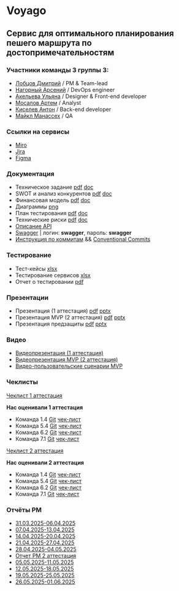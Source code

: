 # **Voyago**  

## Сервис для оптимального планирования пешего маршрута по достопримечательностям

### Участники команды 3 группы 3:    
- [Лобцов Дмитрий](https://github.com/shelf08) / PM & Team-lead  
- [Нагорный Арсений](https://github.com/qudest) / DevOps engineer  
- [Акельева Ульяна](https://github.com/ulianacode) / Designer & Front-end developer 
- [Мосалов Артем](https://github.com/artomas) / Analyst  
- [Киселев Антон](https://github.com/Smertex) / Back-end developer  
- [Майкл Манассех](https://github.com/Drillefx) / QA  
  
### **Ссылки на сервисы**  
- [Miro](https://miro.com/app/board/uXjVIe9QVfg=/?share_link_id=9825766657)  
- [Jira](https://id.atlassian.com/invite/p/jira-software?id=K3AEkwtTQkyiv6ivcc7gnQ)
- [Figma](https://www.figma.com/design/EqIQmygpggXKefPpovrrsU/Project-Tourist-Guide?node-id=0-1&t=ZUOqSJMtTMUjJAl5-1)   

### **Документация**  
- Техническое задание [pdf](Documentation/Tech_zadanie_Voyago.pdf) [doc](Documentation/Tech_zadanie_Voyago.docx)  
- SWOT и анализ конкурентов [pdf](Documentation/SWOT-and-competitors.pdf) [doc](Documentation/SWOT-and-competitors.docx)  
- Финансовая модель [pdf](Documentation/Financial-model.pdf) [doc](Documentation/Financial-model.docx)  
- Диаграммы [png](Documentation/uml)  
- План тестирования [pdf](Documentation/Testing-plan.pdf) [doc](Documentation/Testing-plan.docx)  
- Технические риски [pdf](Documentation/Tech-risks.pdf) [doc](Documentation/Tech-risks.docx)
- [Описание API](Documentation/api-docs.yaml)  
- [Swagger](http://109.196.99.78:8090/swagger-ui/index.html#/) | логин: **swagger**, пароль: **swagger**  
- [Инструкция по коммитам](https://docs.google.com/document/d/1Kp6qQRU94GrMkw1_fwGnygFp7ZVXXnQ5z1EHpDaxDIs/edit?usp=sharing) && [Conventional Commits](https://www.conventionalcommits.org/ru/v1.0.0/)

### **Тестирование**
- Тест-кейсы [xlsx](Documentation/Test-cases-ALL.xlsx)  
- Тестирование сервисов [xlsx](Documentation/API-Tests-ALL.xlsx)
- Отчет о тестировании [pdf](Documentation/Otchet-testiorovaniya.pdf)

### **Презентации** 
- Презентация (1 аттестация) [pdf](Documentation/Voyago-Presentation-1att.pdf) [pptx](Documentation/Voyago-Presentation-1att.pptx)  
- Презентация MVP (2 аттестация) [pdf](Documentation/Voyago-Presentation-2-att.pdf) [pptx](Documentation/Voyago-Presentation-2-att.pptx)  
- Презентация предзащиты [pdf](Documentation/pre-defense.pdf) [pptx](https://drive.google.com/drive/folders/1XFXzRAAWr5ckmWYNLUeRiaELAC6JWl_D?usp=drive_link)

### **Видео**  
- [Видеопрезентация (1 аттестация)](https://drive.google.com/drive/folders/1Ua8Rvy9Brealq3eASSgS_xT6fWVbKFON?usp=drive_link)
- [Видеопрезентация MVP (2 аттестация)](https://drive.google.com/drive/folders/1kUBaYDyEcxG2Cuj-VtBzpF-IAE3xskn2)
- [Видео-пользовательские сценарии MVP](https://drive.google.com/drive/folders/1-1YCB8BvLK7RrUzOSK7EgyFqlsQPBgMK)

### **Чеклисты**  
[Чеклист 1 аттестация](Documentation/Check-list.pdf)   

**Нас оценивали 1 аттестация**   
- Команда 1.4 [Git](https://github.com/Dodger0072/Programming-technologies-project) [чек-лист](https://github.com/Dodger0072/Programming-technologies-project/blob/main/docs/Чек-листы/Чек-лист.pdf)  
- Команда 5.4 [Git](https://github.com/TP-Jobsy) [чек-лист](https://github.com/TP-Jobsy/jobsy-docs/blob/main/Чеклист%201%20этап.pdf)  
- Команда 6.2 [Git](https://github.com/AlexanderLaptev/Taskbench) [чек-лист](https://github.com/AlexanderLaptev/Taskbench/blob/main/docs/Чеклист%201%20этап.pdf)  
- Команда 7.1 [Git](https://github.com/TP-RENTPLACE	) [чек-лист](https://github.com/TP-RENTPLACE/RENTPLACE/blob/main/Документация/Чек-лист%201%20этап.pdf)

[Чеклист 2 аттестация](Documentation/check-list-2.pdf)
  
**Нас оценивали 2 аттестация**   
- Команда 1.4 [Git](https://github.com/Dodger0072/Programming-technologies-project) [чек-лист](https://github.com/Dodger0072/Programming-technologies-project/blob/main/docs/Чек-листы/Чеклист%201.4_2атт.pdf)  
- Команда 5.4 [Git](https://github.com/TP-Jobsy) [чек-лист](https://github.com/TP-Jobsy/jobsy-docs/blob/main/checklist/Чеклист%202%20этап.pdf)  
- Команда 6.2 [Git](https://github.com/AlexanderLaptev/Taskbench) [чек-лист](https://github.com/AlexanderLaptev/Taskbench/blob/main/docs/Чеклист%202%20этап.pdf)  
- Команда 7.1 [Git](https://github.com/TP-RENTPLACE	) [чек-лист](https://github.com/TP-RENTPLACE/RENTPLACE/blob/main/Документация/Чек-лист%202%20этап.pdf) 
  
### **Отчёты PM**   
- [31.03.2025-06.04.2025](Documentation/31_03_2025_06_04_2025.pdf)  
- [07.04.2025-13.04.2025](Documentation/07_04_2025_13_04_2025.pdf)  
- [14.04.2025-20.04.2025](Documentation/14_04_2025_20_04_2025.pdf)  
- [21.04.2025-27.04.2025](Documentation/21_04_2025_27_04_2025.pdf)  
- [28.04.2025-04.05.2025](Documentation/28_04_2025_04_05_2025.pdf)
- [Отчет PM 2 аттестация](Documentation/Otchet-PM-2att.pdf)
- [05.05.2025-11.05.2025](Documentation/05_05_2025_11_05_2025.pdf)  
- [12.05.2025-18.05.2025](Documentation/12_05_2025_18_05_2025.pdf)  
- [19.05.2025-25.05.2025](Documentation/19_05_2025_25_05_2025.pdf)
- [26.05.2025-01.06.2025](Documentation/26_05_2025_01_06_2025.pdf)  

